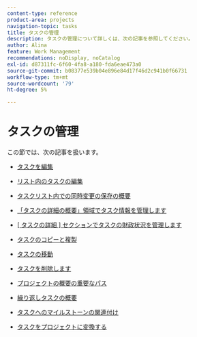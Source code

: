 ```yaml
---
content-type: reference
product-area: projects
navigation-topic: tasks
title: タスクの管理
description: タスクの管理について詳しくは、次の記事を参照してください。
author: Alina
feature: Work Management
recommendations: noDisplay, noCatalog
exl-id: d87311fc-6f60-4fa8-a180-fda6eae473a0
source-git-commit: b08377e539b04e896e84d17f46d2c941b0f66731
workflow-type: tm+mt
source-wordcount: '79'
ht-degree: 5%

---
```


# タスクの管理

この節では、次の記事を扱います。

* [タスクを編集](../../../manage-work/tasks/manage-tasks/edit-tasks.md)
* [リスト内のタスクの編集](../../../manage-work/tasks/manage-tasks/edit-tasks-in-a-list.md)
* [タスクリスト内での同時変更の保存の概要](../../../manage-work/tasks/manage-tasks/save-concurrent-changes-in-a-task-list.md)

  <!--
  <li><a href="../../../manage-work/tasks/manage-tasks/manage-task-details-forms-finances.md" class="MCXref xref" xrefformat="{para}">Manage task details, custom forms, and finances</a> (drafted not to lose the TOC spot, but the article is in draft)</li>
  -->

* [「タスクの詳細の概要」領域でタスク情報を管理します](../../../manage-work/tasks/manage-tasks/task-information-in-overview.md)
* [[ タスクの詳細 ] セクションでタスクの財政状況を管理します](../../../manage-work/tasks/manage-tasks/task-finances-in-details.md)
* [タスクのコピーと複製](../../../manage-work/tasks/manage-tasks/copy-and-duplicate-tasks.md)
* [タスクの移動](../../../manage-work/tasks/manage-tasks/move-tasks.md)
* [タスクを削除します](../../../manage-work/tasks/manage-tasks/delete-tasks.md)
* [プロジェクトの概要の重要なパス](../../../manage-work/tasks/manage-tasks/critical-path.md)
* [繰り返しタスクの概要](../../../manage-work/tasks/manage-tasks/recurring-tasks-overview.md)
* [タスクへのマイルストーンの関連付け](../../../manage-work/tasks/manage-tasks/associate-milestones-with-tasks.md)
* [タスクをプロジェクトに変換する](../../../manage-work/tasks/manage-tasks/convert-task-to-project.md)
